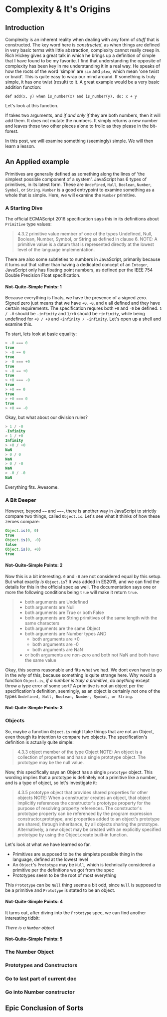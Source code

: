 # Complexity & It's Origins

## Introduction
Complexity is an inherent reality when dealing with any form of _stuff_ that is constructed.
The key word here is _constructed_, as when things are defined in very basic terms with little abstraction, complexity cannot really creep in.
Rich Hickey gives a great talk in which he brings up a definition of simple that I have found to be my favorite.
I find that understanding the opposite of complexity has been key in me understanding it in a real way.
He speaks of how the roots of the word 'simple' are `sim` and `plex`, which mean 'one twist or braid'.
This is quite easy to wrap our mind around.
If something is truly simple, it has one twist (result) to it.
A great example would be a very basic addition function:

```
def add(x, y) when is_number(x) and is_number(y), do: x + y
```

Let's look at this function.

If takes two arguments, and _if and only if_ they are both numbers, then it will add them.
It does not mutate the numbers.
It simply returns a new number and leaves those two other pieces alone to frolic as they please in the bit-forest.

In this post, we will examine something (seemingly) simple.
We will then learn a lesson.

## An Applied example
Primitives are generally defined as something along the lines of 'the simplest possible component of a system'.
JavaScript has 6 types of primitives, in its latest form.
These are `Undefined`, `Null`, `Boolean`, `Number`, `Symbol`, or `String`.
`Number` is a good entrypoint to examine something as a whole that is simple.
Here, we will examine the `Number` primitive.

### A Starting Dive
The official ECMAScript 2016 specification says this in its definitions about `Primitive` type values:


> 4.3.2 primitive value
> member of one of the types Undefined, Null, Boolean, Number, Symbol, or String as defined in clause 6.
> NOTE:
> A primitive value is a datum that is represented directly at the lowest level of the language implementation.

There are also some subtleties to numbers in JavaScript, primarily because it turns out that rather than having a dedicated concept of an `Integer`, JavaScript only has floating point numbers, as defined per the IEEE 754 Double Precision Float specification.

#### Not-Quite-Simple Points: 1
Because everything is floats, we have the presence of a signed zero.
Signed zero just means that we have `+0`, `-0`, and `0` all defined and they have certain requirements.
The specification requres both `+0` and `-0` be defined. `1 / -0` should be `-infinity` and `1/+0` should be `+infinity`, while being undefined for `+0 / +0` and `+infinity / -infinity`.
Let's open up a shell and examine this.

To start, lets look at basic equality:

```javascript
> -0 === 0
true
> -0 == 0
true
> -0 === +0
true
> -0 == +0
true
> +0 === -0
true
> +0 == 0
true
> +0 === 0
true
> +0 == -0
```

Okay, but what about our division rules?

```javascript
> 1 / -0
-Infinity
> 1 / +0
Infinity
> +0 / +0 
NaN
> 0 / 0
NaN
> 0 / -0
NaN
> -0 / -0
NaN
```

Everything fits.
Awesome.

### A Bit Deeper
However, beyond `==` and `===`, there is another way in JavaScript to strictly compare two things, called `Object.is`.
Let's see what it thinks of how these zeroes compare:

```javascript
Object.is(0, 0)
true
Object.is(0, -0)
false
Object.is(0, +0)
true
```

#### Not-Quite-Simple Points: 2

Now this is a bit interesting. `0` and `-0` are not considered equal by this setup.
But what exactly _is_ `Object.is`?
It was added in ES2015, and we can find the details for this in the official spec as well.
The documentation says one or more the following conditions being `true` will make it return `true`.


> - both arguments are Undefined
> - both arguments are Null
> - both arguments are True or both False
> - both arguments are String primitives of the same length with the same characters
> - both arguments are the same Object
> - both arguments are Number types AND
>     - both arguments are +0
>     - both arguments are -0
>     - both arguments are NaN
> - or both arguments are non-zero and both not NaN and both have the same value

Okay, this seems reasonable and fits what we had.
We dont even have to go in the _why_ of this, because something is quite strange here.
Why would a function `Object.is`, _if a number is truly a primitive_, do _anything_ except throw a type error of some sort?
A primitive is not an object per the specification's definition, seemingly, as an object is certainly _not_ one of the types `Undefined, Null, Boolean, Number, Symbol, or String`.

#### Not-Quite-Simple Points: 3

### Objects
So, maybe a function `Object.is` might take things that are not an Object, even though its intention to compare two objects.
The specification's definition is actually quite simple:

> 4.3.3 object
> member of the type Object
> NOTE:
> An object is a collection of properties and has a single prototype object. The prototype may be the null value.

Now, this specifically says an Object has a single `prototype` object.
This wording implies that a prototype is definitely not a primitive like a number, and is a type of object, so let's investigate it:

> 4.3.5 prototype
> object that provides shared properties for other objects
> NOTE:
> When a constructor creates an object, that object implicitly references the constructor's prototype property for the purpose of resolving property references. The constructor's prototype property can be referenced by the program expression constructor.prototype, and properties added to an object's prototype are shared, through inheritance, by all objects sharing the prototype. Alternatively, a new object may be created with an explicitly specified prototype by using the Object.create built‑in function.

Let's look at what we have learned so far.

- Primitives are supposed to be the simplets possible thing in the language, defined at the lowest level
- An `Object`'s `Prototype` may be `Null`, which is technically considered a primitive per the definitions we got from the spec
- Prototypes seem to be the root of most everything

This `Prototype` can be `Null` thing seems a bit odd, since `Null` is supposed to be a primitive and `Prototype` is stated to be an object.

#### Not-Quite-Simple Points: 4

It turns out, after diving into the `Prototype` spec, we can find another interesting tidbit:

*There is a `Number` object*

#### Not-Quite-Simple Points: 5

### The Number Object
### Prototypes and Constructors
### Go to last part of current doc
### Go into Number constructor

## Epic Conclusion of Sorts

